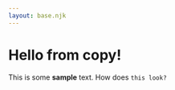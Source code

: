 ```yaml
---
layout: base.njk
---
```

# Hello from copy!

This is some **sample** text. How does ```this look?```